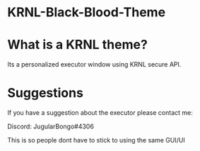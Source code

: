 # KRNL-Black-Blood-Theme

# What is a KRNL theme?

Its a personalized executor window using KRNL secure API.

# Suggestions

If you have a suggestion about the executor please contact me:

Discord:
JugularBongo#4306

This is so people dont have to stick to using the same GUI/UI 
